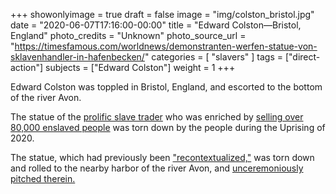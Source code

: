 +++
showonlyimage = true
draft = false
image = "img/colston_bristol.jpg"
date = "2020-06-07T17:16:00-00:00"
title = "Edward Colston—Bristol, England"
photo_credits = "Unknown"
photo_source_url = "https://timesfamous.com/worldnews/demonstranten-werfen-statue-von-sklavenhandler-in-hafenbecken/"
categories = [ "slavers" ]
tags = ["direct-action"]
subjects = ["Edward Colston"]
weight = 1
+++

Edward Colston was toppled in Bristol, England, and escorted to the bottom of the river Avon.

<!--more-->

The statue of the [prolific slave trader](https://counteringcolston.wordpress.com/who-was-edward-colston-2/) who was enriched by [selling over 80,000 enslaved people](https://en.wikipedia.org/wiki/Edward_Colston) was torn down by the people during the Uprising of 2020.

The statue, which had previously been ["recontextualized,"](http://web.archive.org/web/20190330033857/https://www.bristolpost.co.uk/news/bristol-news/wording-second-plaque-proposed-edward-1810137) was torn down and rolled to the nearby harbor of the river Avon, and [unceremoniously pitched therein.](https://www.smithsonianmag.com/smart-news/protesters-throw-slavers-statue-bristol-harbor-make-waves-across-britain-180975060/)
